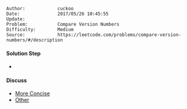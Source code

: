 
    Author:            cuckoo
    Date:              2017/05/26 10:45:55
    Update:            
    Problem:           Compare Version Numbers
    Difficulty:        Medium
    Source:            https://leetcode.com/problems/compare-version-numbers/#/description

#### Solution Step
 - 

#### Discuss
 - [More Concise](https://discuss.leetcode.com/topic/8257/10-line-concise-solution-c/6)
 - [Other](https://discuss.leetcode.com/topic/14978/my-solution-in-c-0-ms-using-only-while-loop)
